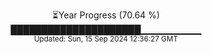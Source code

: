 <p align="center">
⏳Year Progress (70.64 %) <br>
█████████████████████▁▁▁▁▁▁▁▁▁ <br>
<sub>Updated: Sun, 15 Sep 2024 12:36:27 GMT</sub>
</p>

